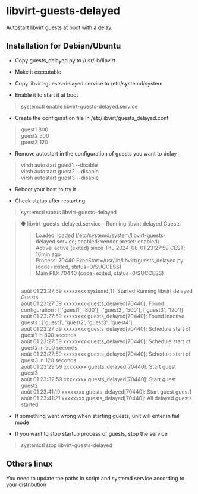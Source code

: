 # libvirt-guests-delayed
Autostart libvirt guests at boot with a delay.

Installation for Debian/Ubuntu
------------------------------

- Copy guests_delayed.py to /usr/lib/libvirt

- Make it executable

- Copy libvirt-guests-delayed.service to /etc/systemd/system

- Enable it to start it at boot

> systemctl enable libvirt-guests-delayed.service

- Create the configuration file in /etc/libvirt/guests_delayed.conf

> guest1 800<br>
> guest2 500<br>
> guest3 120

- Remove autostart in the configuration of guests you want to delay

> virsh autostart guest1 --disable<br>
> virsh autostart guest2 --disable<br>
> virsh autostart guest3 --disable

- Reboot your host to try it

- Check status after restarting

> systemctl status libvirt-guests-delayed

> ● libvirt-guests-delayed.service - Running libvirt delayed Guests<br>
>> Loaded: loaded (/etc/systemd/system/libvirt-guests-delayed.service; enabled; vendor preset: enabled)<br>
>> Active: active (exited) since Thu 2024-08-01 23:27:59 CEST; 16min ago<br>
>> Process: 70440 ExecStart=/usr/lib/libvirt/guests_delayed.py (code=exited, status=0/SUCCESS)<br>
>> Main PID: 70440 (code=exited, status=0/SUCCESS)<br>
> <br>
> août 01 23:27:59 xxxxxxxx systemd[1]: Started Running libvirt delayed Guests.<br>
> août 01 23:27:59 xxxxxxxx guests_delayed[70440]: Found configuration : [['guest1', '800'], ['guest2', '500'], ['guest3', '120']]<br>
> août 01 23:27:59 xxxxxxxx guests_delayed[70440]: Found inactive guests : ['guest1', 'guest2', 'guest3', 'guest4']<br>
> août 01 23:27:59 xxxxxxxx guests_delayed[70440]: Schedule start of guest1 in 800 seconds<br>
> août 01 23:27:59 xxxxxxxx guests_delayed[70440]: Schedule start of guest2 in 500 seconds<br>
> août 01 23:27:59 xxxxxxxx guests_delayed[70440]: Schedule start of guest3 in 120 seconds<br>
> août 01 23:29:59 xxxxxxxx guests_delayed[70440]: Start guest guest3<br>
> août 01 23:32:59 xxxxxxxx guests_delayed[70440]: Start guest guest2<br>
> août 01 23:41:19 xxxxxxxx guests_delayed[70440]: Start guest guest1<br>
> août 01 23:41:21 xxxxxxxx guests_delayed[70440]: All delayed guests started

- If something went wrong when starting guests, unit will enter in fail mode

- If you want to stop startup process of guests, stop the service

> systemctl stop libvirt-guests-delayed

Others linux
------------

You need to update the paths in script and systemd service according to your distribution

